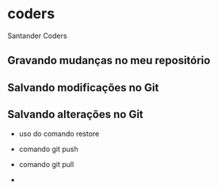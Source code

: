 # coders
Santander Coders
## Gravando mudanças no meu repositório
## Salvando modificações no Git

## Salvando alterações no Git

* uso do comando restore

* comando git push
* comando git pull
* 
